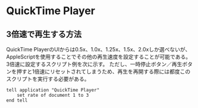 # QuickTime Player
## 3倍速で再生する方法
QuickTime PlayerのUIからは0.5x、1.0x、1.25x、1.5x、2.0xしか選べないが、AppleScriptを使用することでその他の再生速度を設定することが可能である。
3倍速に設定するスクリプト例を次に示す。
ただし、一時停止ボタン／再生ボタンを押すと1倍速にリセットされてしまうため、再生を再開する際には都度このスクリプトを実行する必要がある。

```applescript
tell application "QuickTime Player"
	set rate of document 1 to 3
end tell
```
